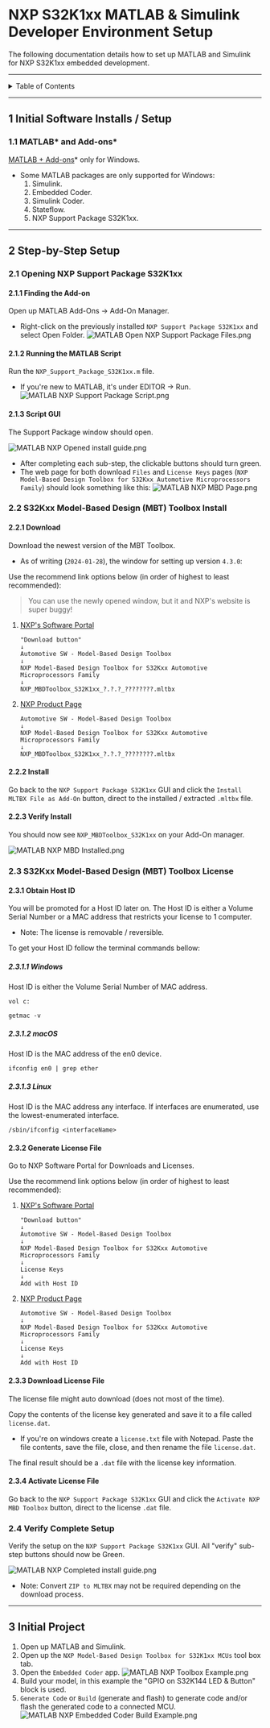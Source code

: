# NXP S32K1xx MATLAB & Simulink Developer Environment Setup

The following documentation details how to set up MATLAB and Simulink for NXP
S32K1xx embedded development.

---

<details markdown="1">
  <summary>Table of Contents</summary>

- [1 Initial Software Installs / Setup](#1-initial-software-installs--setup)
    - [1.1 MATLAB* and Add-ons*](#11-matlab-and-add-ons)
- [2 Step-by-Step Setup](#2-step-by-step-setup)
    - [2.1 Opening NXP Support Package S32K1xx](#21-opening-nxp-support-package-s32k1xx)
        - [2.1.1 Finding the Add-on](#211-finding-the-add-on)
        - [2.1.2 Running the MATLAB Script](#212-running-the-matlab-script)
        - [2.1.3 Script GUI](#213-script-gui)
    - [2.2 S32Kxx Model-Based Design (MBT) Toolbox Install](#22-s32kxx-model-based-design-mbt-toolbox-install)
        - [2.2.1 Download](#221-download)
        - [2.2.2 Install](#222-install)
        - [2.2.3 Verify Install](#223-verify-install)
    - [2.3 S32Kxx Model-Based Design (MBT) Toolbox License](#23-s32kxx-model-based-design-mbt-toolbox-license)
        - [2.3.1 Obtain Host ID](#231-obtain-host-id)
            - [2.3.1.1 Windows](#2311-windows)
            - [2.3.1.2 macOS](#2312-macos)
            - [2.3.1.3 Linux](#2313-linux)
        - [2.3.2 Generate License File](#232-generate-license-file)
        - [2.3.3 Download License File](#233-download-license-file)
        - [2.3.4 Activate License File](#234-activate-license-file)
    - [2.4 Verify Complete Setup](#24-verify-complete-setup)
- [3 Initial Project](#3-initial-project)

</details>

---

## 1 Initial Software Installs / Setup

### 1.1 MATLAB* and Add-ons*

[MATLAB + Add-ons](https://www.mathworks.com/downloads/)* only for Windows.

- Some MATLAB packages are only supported for Windows:
    1. Simulink.
    2. Embedded Coder.
    3. Simulink Coder.
    4. Stateflow.
    5. NXP Support Package S32K1xx.

---

## 2 Step-by-Step Setup

### 2.1 Opening NXP Support Package S32K1xx

#### 2.1.1 Finding the Add-on

Open up MATLAB Add-Ons → Add-On Manager.

- Right-click on the previously installed `NXP Support Package S32K1xx` and
  select Open Folder.
  ![MATLAB Open NXP Support Package Files.png](pictures/nxp/MATLAB%20Open%20NXP%20Support%20Package%20Files.png)

#### 2.1.2 Running the MATLAB Script

Run the `NXP_Support_Package_S32K1xx.m` file.

- If you're new to MATLAB, it's under EDITOR → Run.
  ![MATLAB NXP Support Package Script.png](pictures/nxp/MATLAB%20NXP%20Support%20Package%20Script.png)

#### 2.1.3 Script GUI

The Support Package window should open.

![MATLAB NXP Opened install guide.png](pictures/nxp/MATLAB%20NXP%20Opened%20install%20guide.png)

- After completing each sub-step, the clickable buttons should turn green.
- The web page for both download `Files` and `License Keys`
  pages (`NXP Model-Based Design Toolbox for S32Kxx Automotive Microprocessors Family`)
  should look something like this:
  ![MATLAB NXP MBD Page.png](pictures/nxp/MATLAB%20NXP%20MBD%20Page.png)

### 2.2 S32Kxx Model-Based Design (MBT) Toolbox Install

#### 2.2.1 Download

Download the newest version of the MBT Toolbox.

- As of writing (`2024-01-28`), the window for setting up version `4.3.0`:

Use the recommend link options below (in order of highest to least recommended):

> You can use the newly opened window, but it and NXP's website is super buggy!

1. [NXP's Software Portal](https://www.nxp.com/webapp/swlicensing/sso/downloadSoftware.sp?catid=MCTB-EX)
    ```
    "Download button"
    ↓
    Automotive SW - Model-Based Design Toolbox
    ↓
    NXP Model-Based Design Toolbox for S32Kxx Automotive Microprocessors Family
    ↓
    NXP_MBDToolbox_S32K1xx_?.?.?_????????.mltbx
    ```
2. [NXP Product Page](https://www.nxp.com/design/design-center/software/automotive-software-and-tools/model-based-design-toolbox-mbdt:MBDT?&code=MC_TOOLBOX)
    ```
    Automotive SW - Model-Based Design Toolbox
    ↓
    NXP Model-Based Design Toolbox for S32Kxx Automotive Microprocessors Family
    ↓
    NXP_MBDToolbox_S32K1xx_?.?.?_????????.mltbx
    ```

#### 2.2.2 Install

Go back to the `NXP Support Package S32K1xx` GUI and click
the `Install MLTBX File as Add-On` button, direct to the installed /
extracted `.mltbx` file.

#### 2.2.3 Verify Install

You should now see `NXP_MBDToolbox_S32K1xx` on your Add-On manager.

![MATLAB NXP MBD Installed.png](pictures/nxp/MATLAB%20NXP%20MBD%20Installed.png)

### 2.3 S32Kxx Model-Based Design (MBT) Toolbox License

#### 2.3.1 Obtain Host ID

You will be promoted for a Host ID later on. The Host ID is either a Volume
Serial Number or a MAC address that restricts your license to 1 computer.

- Note: The license is removable / reversible.

To get your Host ID follow the terminal commands bellow:

##### 2.3.1.1 Windows

Host ID is either the Volume Serial Number of MAC address.

```shell
vol c:
```

```shell
getmac -v
```

##### 2.3.1.2 macOS

Host ID is the MAC address of the en0 device.

```shell
ifconfig en0 | grep ether
```

##### 2.3.1.3 Linux

Host ID is the MAC address any interface. If interfaces are enumerated, use the
lowest-enumerated interface.

```shell
/sbin/ifconfig <interfaceName>
```

#### 2.3.2 Generate License File

Go to NXP Software Portal for Downloads and Licenses.

Use the recommend link options below (in order of highest to least recommended):

1. [NXP's Software Portal](https://www.nxp.com/webapp/swlicensing/sso/downloadSoftware.sp?catid=MCTB-EX)
    ```
    "Download button"
    ↓
    Automotive SW - Model-Based Design Toolbox
    ↓
    NXP Model-Based Design Toolbox for S32Kxx Automotive Microprocessors Family
    ↓
    License Keys
    ↓
    Add with Host ID
    ```
2. [NXP Product Page](https://www.nxp.com/design/design-center/software/automotive-software-and-tools/model-based-design-toolbox-mbdt:MBDT?&code=MC_TOOLBOX)
    ```
    Automotive SW - Model-Based Design Toolbox
    ↓
    NXP Model-Based Design Toolbox for S32Kxx Automotive Microprocessors Family
    ↓
    License Keys
    ↓
    Add with Host ID
    ```

#### 2.3.3 Download License File

The license file might auto download (does not most of the time).

Copy the contents of the license key generated and save it to a file called
`license.dat`.

- If you're on windows create a `license.txt` file with Notepad. Paste the file
  contents, save the file, close, and then rename the file `license.dat`.

The final result should be a `.dat` file with the license key information.

#### 2.3.4 Activate License File

Go back to the `NXP Support Package S32K1xx` GUI and click
the `Activate NXP MBD Toolbox` button, direct to the license `.dat` file.

### 2.4 Verify Complete Setup

Verify the setup on the `NXP Support Package S32K1xx` GUI. All "verify" sub-step
buttons should now be Green.

![MATLAB NXP Completed install guide.png](pictures/nxp/MATLAB%20NXP%20Completed%20install%20guide.png)

- Note: Convert `ZIP to MLTBX` may not be required depending on the download
  process.

---

## 3 Initial Project

1. Open up MATLAB and Simulink.
2. Open up the `NXP Model-Based Design Toolbox for S32K1xx MCUs` tool box tab.
3. Open the `Embedded Coder` app.
   ![MATLAB NXP Toolbox Example.png](pictures/nxp/MATLAB%20NXP%20Toolbox%20Example.png)
4. Build your model, in this example the "GPIO on S32K144 LED & Button" block is
   used.
5. `Generate Code` or `Build` (generate and flash) to generate code and/or flash
   the generated code to a connected MCU.
   ![MATLAB NXP Embedded Coder Build Example.png](pictures/nxp/MATLAB%20NXP%20Embedded%20Coder%20Build%20Example.png)
